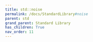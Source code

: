 ```yaml
---
title: std::noise
permalink: /docs/StandardLibrary#noise
parent: std
grand_parent: Standard Library
has_children: True
nav_order: 11
---
```

